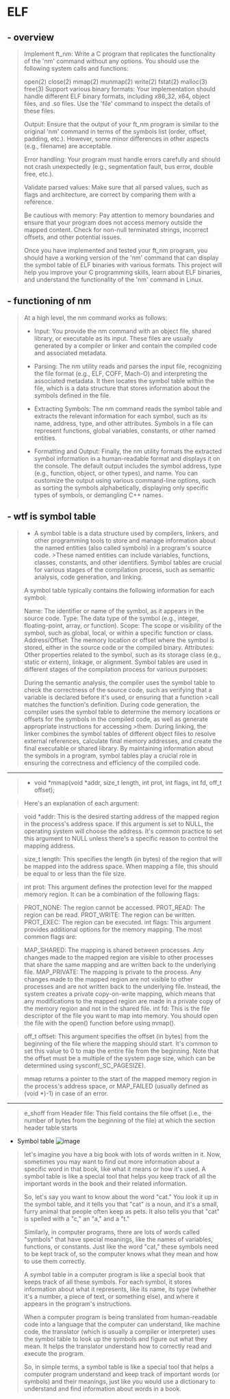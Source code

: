 # ELF



## - overview

>Implement ft_nm: Write a C program that replicates the functionality of the 'nm' command without any options. You should use the following system calls and functions:
>
>
>open(2)
>close(2)
>mmap(2)
>munmap(2)
>write(2)
>fstat(2)
>malloc(3)
>free(3)
>Support various binary formats: Your implementation should handle different ELF binary formats, including x86_32, x64, object files, and .so files. Use the 'file' command to inspect the details of these files.
>
>Output: Ensure that the output of your ft_nm program is similar to the original 'nm' command in terms of the symbols list (order, offset, padding, etc.). However, some minor differences in other aspects (e.g., filename) are acceptable.
>
>Error handling: Your program must handle errors carefully and should not crash unexpectedly (e.g., segmentation fault, bus error, double free, etc.).
>
>Validate parsed values: Make sure that all parsed values, such as flags and architecture, are correct by comparing them with a reference.
>
>Be cautious with memory: Pay attention to memory boundaries and ensure that your program does not access memory outside the mapped content. Check for non-null terminated strings, incorrect offsets, and other potential issues.
>
>Once you have implemented and tested your ft_nm program, you should have a working version of the 'nm' command that can display the symbol table of ELF binaries with various formats. This project will help you improve your C programming skills, learn about ELF binaries, and understand the functionality of the 'nm' command in Linux.


## - functioning of nm

>At a high level, the nm command works as follows:
>
>- Input: You provide the nm command with an object file, shared library, or executable as its input. These files are usually generated by a compiler or linker and contain the compiled code and associated metadata.
>
>- Parsing: The nm utility reads and parses the input file, recognizing the file format (e.g., ELF, COFF, Mach-O) and interpreting the associated metadata. It then locates the symbol table within the file, which is a data structure that stores information about the symbols defined in the file.
>
>- Extracting Symbols: The nm command reads the symbol table and extracts the relevant information for each symbol, such as its name, address, type, and other attributes. Symbols in a file can represent functions, global variables, constants, or other named entities.
>
>- Formatting and Output: Finally, the nm utility formats the extracted symbol information in a human-readable format and displays it on the console. The default output includes the symbol address, type (e.g., function, object, or other types), and name. You can customize the output using various command-line options, such as sorting the symbols alphabetically, displaying only specific types of symbols, or demangling C++ names.



## - wtf is symbol table

>- A symbol table is a data structure used by compilers, linkers, and other programming tools to store and manage information about the named entities (also called symbols) in a program's source code. >These named entities can include variables, functions, classes, constants, and other identifiers. Symbol tables are crucial for various stages of the compilation process, such as semantic analysis, code generation, and linking.
>
>A symbol table typically contains the following information for each symbol:
>
>Name: The identifier or name of the symbol, as it appears in the source code.
>Type: The data type of the symbol (e.g., integer, floating-point, array, or function).
>Scope: The scope or visibility of the symbol, such as global, local, or within a specific function or class.
>Address/Offset: The memory location or offset where the symbol is stored, either in the source code or the compiled binary.
>Attributes: Other properties related to the symbol, such as its storage class (e.g., static or extern), linkage, or alignment.
>Symbol tables are used in different stages of the compilation process for various purposes:
>
>During the semantic analysis, the compiler uses the symbol table to check the correctness of the source code, such as verifying that a variable is declared before it's used, or ensuring that a function >call matches the function's definition.
>During code generation, the compiler uses the symbol table to determine the memory locations or offsets for the symbols in the compiled code, as well as generate appropriate instructions for accessing >them.
>During linking, the linker combines the symbol tables of different object files to resolve external references, calculate final memory addresses, and create the final executable or shared library.
>By maintaining information about the symbols in a program, symbol tables play a crucial role in ensuring the correctness and efficiency of the compiled code.
>
---



> - void *mmap(void *addr, size_t length, int prot, int flags, int fd, off_t offset);

>Here's an explanation of each argument:

>void *addr: This is the desired starting address of the mapped region in the process's address space. If this argument is set to NULL, the operating system will choose the address. It's common practice to set this argument to NULL unless there's a specific reason to control the mapping address.

> size_t length: This specifies the length (in bytes) of the region that will be mapped into the address space. When mapping a file, this should be equal to or less than the file size.

>int prot: This argument defines the protection level for the mapped memory region. It can be a combination of the following flags:

>PROT_NONE: The region cannot be accessed.
PROT_READ: The region can be read.
PROT_WRITE: The region can be written.
PROT_EXEC: The region can be executed.
int flags: This argument provides additional options for the memory mapping. The most common flags are:

>MAP_SHARED: The mapping is shared between processes. Any changes made to the mapped region are visible to other processes that share the same mapping and are written back to the underlying file.
MAP_PRIVATE: The mapping is private to the process. Any changes made to the mapped region are not visible to other processes and are not written back to the underlying file. Instead, the system creates a private copy-on-write mapping, which means that any modifications to the mapped region are made in a private copy of the memory region and not in the shared file.
int fd: This is the file descriptor of the file you want to map into memory. You should open the file with the open() function before using mmap().

>off_t offset: This argument specifies the offset (in bytes) from the beginning of the file where the mapping should start. It's common to set this value to 0 to map the entire file from the beginning. Note that the offset must be a multiple of the system page size, which can be determined using sysconf(_SC_PAGESIZE).

>mmap returns a pointer to the start of the mapped memory region in the process's address space, or MAP_FAILED (usually defined as (void *)-1) in case of an error.

---

> e_shoff from Header file: This field contains the file offset (i.e., the number of bytes from the beginning of the file) at which the section header table starts

- Symbol table
![image](https://github.com/spookier/ft_nm/assets/77325667/d9e4a01f-78d7-4151-8485-fb251b1c5d5c)

>
>let's imagine you have a big book with lots of words written in it. Now, sometimes you may want to find out more information about a specific word in that book, like what it means or how it's used. A symbol table is like a special tool that helps you keep track of all the important words in the book and their related information.
>
>So, let's say you want to know about the word "cat." You look it up in the symbol table, and it tells you that "cat" is a noun, and it's a small, furry animal that people often keep as pets. It also tells you that "cat" is spelled with a "c," an "a," and a "t."
>
>Similarly, in computer programs, there are lots of words called "symbols" that have special meanings, like the names of variables, functions, or constants. Just like the word "cat," these symbols need to be kept track of, so the computer knows what they mean and how to use them correctly.
>
>A symbol table in a computer program is like a special book that keeps track of all these symbols. For each symbol, it stores information about what it represents, like its name, its type (whether it's a number, a piece of text, or something else), and where it appears in the program's instructions.
>
>When a computer program is being translated from human-readable code into a language that the computer can understand, like machine code, the translator (which is usually a compiler or interpreter) uses the symbol table to look up the symbols and figure out what they mean. It helps the translator understand how to correctly read and execute the program.
>
>So, in simple terms, a symbol table is like a special tool that helps a computer program understand and keep track of important words (or symbols) and their meanings, just like you would use a dictionary to understand and find information about words in a book.